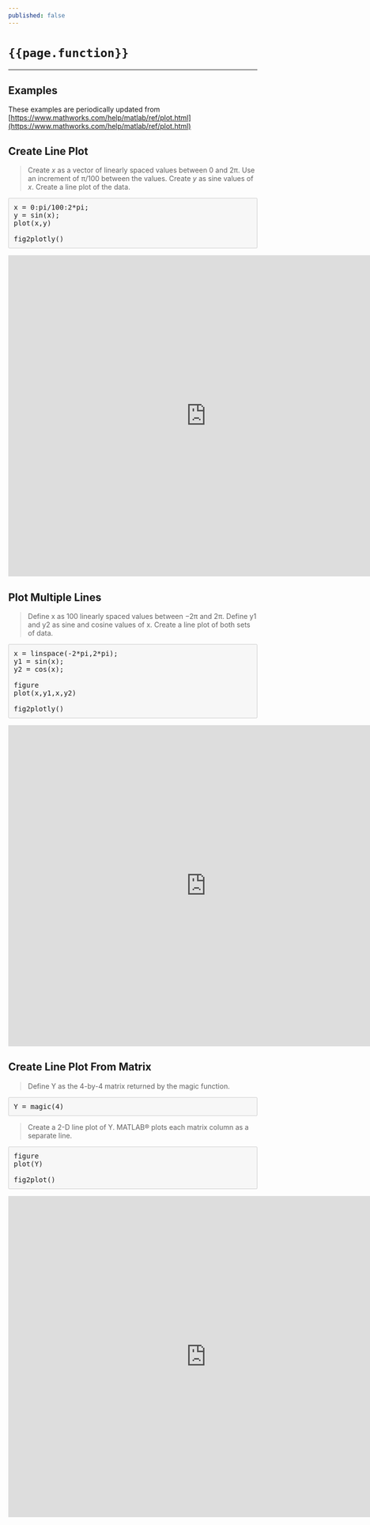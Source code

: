 ```yaml
---
published: false
---
```


# `{{page.function}}`

***

## Examples

These examples are periodically updated from [https://www.mathworks.com/help/matlab/ref/plot.html](https://www.mathworks.com/help/matlab/ref/plot.html)

<!--------------------- EXAMPLE BREAK ------------------------->
## Create Line Plot

> Create <var>x</var> as a vector of linearly spaced values between 0 and 2π. Use an increment of π/100 between the values. Create <var>y</var> as sine values of <var>x</var>. Create a line plot of the data.

<pre style="border: 1px solid #cfcfcf; border-radius: 2px; background: #f7f7f7; padding: 10px;">
x = 0:pi/100:2*pi;
y = sin(x);
plot(x,y)

fig2plotly()
</pre>

<iframe 
  scrolling="no" 
  margin="none" 
  padding="none" 
  seamless=seamless 
  height="650" 
  frameBorder="0"
  style="border:0"
  src="https://chart-studio.plotly.com/~jackp/18772.embed" 
  width="800">
</iframe>

<!--------------------- EXAMPLE BREAK ------------------------->
## Plot Multiple Lines

> Define x as 100 linearly spaced values between −2π and 2π. Define y1 and y2 as sine and cosine values of x. Create a line plot of both sets of data.

<pre style="border: 1px solid #cfcfcf; border-radius: 2px; background: #f7f7f7; padding: 10px;">
x = linspace(-2*pi,2*pi);
y1 = sin(x);
y2 = cos(x);

figure
plot(x,y1,x,y2)

fig2plotly()
</pre>

<iframe 
  scrolling="no" 
  margin="none" 
  padding="none" 
  seamless=seamless 
  height="650" 
  frameBorder="0"
  style="border:0"
  src="https://chart-studio.plotly.com/~jackp/18774.embed" 
  width="800">
</iframe>

<!--------------------- EXAMPLE BREAK ------------------------->
## Create Line Plot From Matrix

> Define Y as the 4-by-4 matrix returned by the magic function.

<pre style="border: 1px solid #cfcfcf; border-radius: 2px; background: #f7f7f7; padding: 10px;">
Y = magic(4)
</pre>

> Create a 2-D line plot of Y. MATLAB® plots each matrix column as a separate line.

<pre style="border: 1px solid #cfcfcf; border-radius: 2px; background: #f7f7f7; padding: 10px;">
figure
plot(Y)

fig2plot()
</pre>

<iframe 
  scrolling="no" 
  margin="none" 
  padding="none" 
  seamless=seamless 
  height="650" 
  frameBorder="0"
  style="border:0"
  src="https://chart-studio.plotly.com/~jackp/18776.embed" 
  width="800">
</iframe>